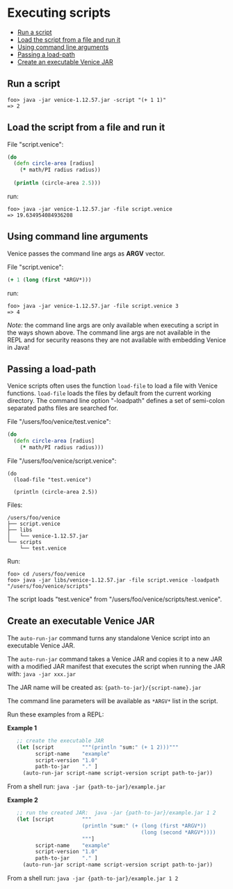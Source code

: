 # Executing scripts

* [Run a script](#run-a-script)
* [Load the script from a file and run it](#load-the-script-from-a-file-and-run-it)
* [Using command line arguments](#using-command-line-arguments)
* [Passing a load-path](#passing-a-load-path)
* [Create an executable Venice JAR](#create-an-executable-venice-jar)



## Run a script

```text
foo> java -jar venice-1.12.57.jar -script "(+ 1 1)"
=> 2
```


## Load the script from a file and run it

File "script.venice":

```clojure
(do
  (defn circle-area [radius]
    (* math/PI radius radius))
    
  (println (circle-area 2.5)))
```

run:

```text
foo> java -jar venice-1.12.57.jar -file script.venice
=> 19.634954084936208
```



## Using command line arguments

Venice passes the command line args as **ARGV** vector.

File "script.venice":

```clojure
(+ 1 (long (first *ARGV*)))
```

run:

```text
foo> java -jar venice-1.12.57.jar -file script.venice 3
=> 4
```

*Note:* the command line args are only available when executing a script 
in the ways shown above. The command line args are not available in the REPL
and for security reasons they are not available with embedding Venice in Java! 



## Passing a load-path

Venice scripts often uses the function `load-file` to load a file with 
Venice functions. `load-file` loads the files by default from the current working 
directory. The command line option "-loadpath" defines a set of semi-colon 
separated paths files are searched for.

File "/users/foo/venice/test.venice":

```clojure
(do
  (defn circle-area [radius]
    (* math/PI radius radius)))
```

File "/users/foo/venice/script.venice":

```text
(do
  (load-file "test.venice")

  (println (circle-area 2.5))
```

Files:

```text
/users/foo/venice
├── script.venice
├── libs
│   └── venice-1.12.57.jar
└── scripts
    └── test.venice
```

Run:

```text
foo> cd /users/foo/venice
foo> java -jar libs/venice-1.12.57.jar -file script.venice -loadpath "/users/foo/venice/scripts"
```

The script loads "test.venice" from "/users/foo/venice/scripts/test.venice".


## Create an executable Venice JAR

The `auto-run-jar` command turns any standalone Venice script into an executable Venice JAR.

The `auto-run-jar` command takes a Venice JAR and copies it to a new JAR with a 
modified JAR manifest that executes the script when running the JAR with: `java -jar xxx.jar`

The JAR name will be created as: `{path-to-jar}/{script-name}.jar`

The command line parameters will be available as `*ARGV*` list in the script.

Run these examples from a REPL:


**Example 1**

```clojure
   ;; create the executable JAR
   (let [script         """(println "sum:" (+ 1 2)))"""
         script-name    "example"
         script-version "1.0"
         path-to-jar    "." ] 
     (auto-run-jar script-name script-version script path-to-jar))
```

From a shell run: `java -jar {path-to-jar}/example.jar`


**Example 2**

```clojure
   ;; run the created JAR:  java -jar {path-to-jar}/example.jar 1 2 
   (let [script         """
                        (println "sum:" (+ (long (first *ARGV*)) 
                                           (long (second *ARGV*)))) 
                        """] 
         script-name    "example"
         script-version "1.0" 
         path-to-jar    "." ]
     (auto-run-jar script-name script-version script path-to-jar))
```

From a shell run: `java -jar {path-to-jar}/example.jar 1 2`


